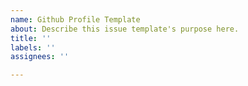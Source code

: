 ```yaml
---
name: Github Profile Template
about: Describe this issue template's purpose here.
title: ''
labels: ''
assignees: ''

---
```




